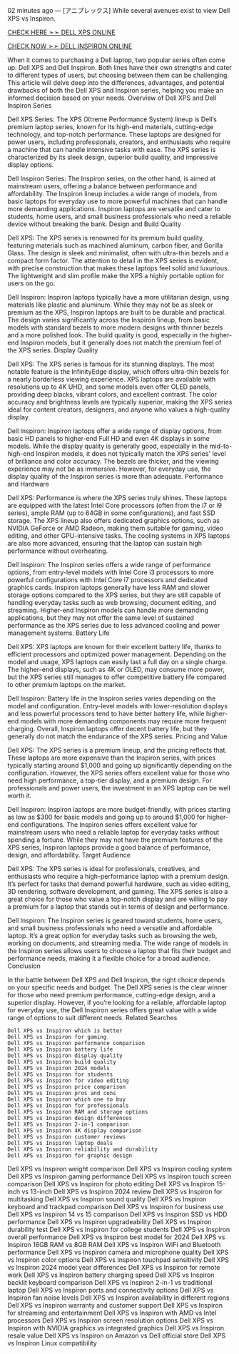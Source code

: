 02 minutes ago — [アニプレックス] While several avenues exist to view Dell XPS vs Inspiron.

[CHECK HERE ➣➣ DELL XPS ONLINE](https://amzn.to/4fFoklF)

[CHECK NOW ➣➣ DELL INSPIRON ONLINE](https://amzn.to/3SFEi5K)

When it comes to purchasing a Dell laptop, two popular series often come up: Dell XPS and Dell Inspiron. Both lines have their own strengths and cater to different types of users, but choosing between them can be challenging. This article will delve deep into the differences, advantages, and potential drawbacks of both the Dell XPS and Inspiron series, helping you make an informed decision based on your needs.
Overview of Dell XPS and Dell Inspiron Series

Dell XPS Series: The XPS (Xtreme Performance System) lineup is Dell’s premium laptop series, known for its high-end materials, cutting-edge technology, and top-notch performance. These laptops are designed for power users, including professionals, creators, and enthusiasts who require a machine that can handle intensive tasks with ease. The XPS series is characterized by its sleek design, superior build quality, and impressive display options.

Dell Inspiron Series: The Inspiron series, on the other hand, is aimed at mainstream users, offering a balance between performance and affordability. The Inspiron lineup includes a wide range of models, from basic laptops for everyday use to more powerful machines that can handle more demanding applications. Inspiron laptops are versatile and cater to students, home users, and small business professionals who need a reliable device without breaking the bank.
Design and Build Quality

Dell XPS: The XPS series is renowned for its premium build quality, featuring materials such as machined aluminum, carbon fiber, and Gorilla Glass. The design is sleek and minimalist, often with ultra-thin bezels and a compact form factor. The attention to detail in the XPS series is evident, with precise construction that makes these laptops feel solid and luxurious. The lightweight and slim profile make the XPS a highly portable option for users on the go.

Dell Inspiron: Inspiron laptops typically have a more utilitarian design, using materials like plastic and aluminum. While they may not be as sleek or premium as the XPS, Inspiron laptops are built to be durable and practical. The design varies significantly across the Inspiron lineup, from basic models with standard bezels to more modern designs with thinner bezels and a more polished look. The build quality is good, especially in the higher-end Inspiron models, but it generally does not match the premium feel of the XPS series.
Display Quality

Dell XPS: The XPS series is famous for its stunning displays. The most notable feature is the InfinityEdge display, which offers ultra-thin bezels for a nearly borderless viewing experience. XPS laptops are available with resolutions up to 4K UHD, and some models even offer OLED panels, providing deep blacks, vibrant colors, and excellent contrast. The color accuracy and brightness levels are typically superior, making the XPS series ideal for content creators, designers, and anyone who values a high-quality display.

Dell Inspiron: Inspiron laptops offer a wide range of display options, from basic HD panels to higher-end Full HD and even 4K displays in some models. While the display quality is generally good, especially in the mid-to-high-end Inspiron models, it does not typically match the XPS series' level of brilliance and color accuracy. The bezels are thicker, and the viewing experience may not be as immersive. However, for everyday use, the display quality of the Inspiron series is more than adequate.
Performance and Hardware

Dell XPS: Performance is where the XPS series truly shines. These laptops are equipped with the latest Intel Core processors (often from the i7 or i9 series), ample RAM (up to 64GB in some configurations), and fast SSD storage. The XPS lineup also offers dedicated graphics options, such as NVIDIA GeForce or AMD Radeon, making them suitable for gaming, video editing, and other GPU-intensive tasks. The cooling systems in XPS laptops are also more advanced, ensuring that the laptop can sustain high performance without overheating.

Dell Inspiron: The Inspiron series offers a wide range of performance options, from entry-level models with Intel Core i3 processors to more powerful configurations with Intel Core i7 processors and dedicated graphics cards. Inspiron laptops generally have less RAM and slower storage options compared to the XPS series, but they are still capable of handling everyday tasks such as web browsing, document editing, and streaming. Higher-end Inspiron models can handle more demanding applications, but they may not offer the same level of sustained performance as the XPS series due to less advanced cooling and power management systems.
Battery Life

Dell XPS: XPS laptops are known for their excellent battery life, thanks to efficient processors and optimized power management. Depending on the model and usage, XPS laptops can easily last a full day on a single charge. The higher-end displays, such as 4K or OLED, may consume more power, but the XPS series still manages to offer competitive battery life compared to other premium laptops on the market.

Dell Inspiron: Battery life in the Inspiron series varies depending on the model and configuration. Entry-level models with lower-resolution displays and less powerful processors tend to have better battery life, while higher-end models with more demanding components may require more frequent charging. Overall, Inspiron laptops offer decent battery life, but they generally do not match the endurance of the XPS series.
Pricing and Value

Dell XPS: The XPS series is a premium lineup, and the pricing reflects that. These laptops are more expensive than the Inspiron series, with prices typically starting around $1,000 and going up significantly depending on the configuration. However, the XPS series offers excellent value for those who need high performance, a top-tier display, and a premium design. For professionals and power users, the investment in an XPS laptop can be well worth it.

Dell Inspiron: Inspiron laptops are more budget-friendly, with prices starting as low as $300 for basic models and going up to around $1,000 for higher-end configurations. The Inspiron series offers excellent value for mainstream users who need a reliable laptop for everyday tasks without spending a fortune. While they may not have the premium features of the XPS series, Inspiron laptops provide a good balance of performance, design, and affordability.
Target Audience

Dell XPS: The XPS series is ideal for professionals, creatives, and enthusiasts who require a high-performance laptop with a premium design. It’s perfect for tasks that demand powerful hardware, such as video editing, 3D rendering, software development, and gaming. The XPS series is also a great choice for those who value a top-notch display and are willing to pay a premium for a laptop that stands out in terms of design and performance.

Dell Inspiron: The Inspiron series is geared toward students, home users, and small business professionals who need a versatile and affordable laptop. It’s a great option for everyday tasks such as browsing the web, working on documents, and streaming media. The wide range of models in the Inspiron series allows users to choose a laptop that fits their budget and performance needs, making it a flexible choice for a broad audience.
Conclusion

In the battle between Dell XPS and Dell Inspiron, the right choice depends on your specific needs and budget. The Dell XPS series is the clear winner for those who need premium performance, cutting-edge design, and a superior display. However, if you’re looking for a reliable, affordable laptop for everyday use, the Dell Inspiron series offers great value with a wide range of options to suit different needs.
Related Searches

    Dell XPS vs Inspiron which is better
    Dell XPS vs Inspiron for gaming
    Dell XPS vs Inspiron performance comparison
    Dell XPS vs Inspiron battery life
    Dell XPS vs Inspiron display quality
    Dell XPS vs Inspiron build quality
    Dell XPS vs Inspiron 2024 models
    Dell XPS vs Inspiron for students
    Dell XPS vs Inspiron for video editing
    Dell XPS vs Inspiron price comparison
    Dell XPS vs Inspiron pros and cons
    Dell XPS vs Inspiron which one to buy
    Dell XPS vs Inspiron for professionals
    Dell XPS vs Inspiron RAM and storage options
    Dell XPS vs Inspiron design differences
    Dell XPS vs Inspiron 2-in-1 comparison
    Dell XPS vs Inspiron 4K display comparison
    Dell XPS vs Inspiron customer reviews
    Dell XPS vs Inspiron laptop deals
    Dell XPS vs Inspiron reliability and durability
    Dell XPS vs Inspiron for graphic design
Dell XPS vs Inspiron weight comparison
Dell XPS vs Inspiron cooling system
Dell XPS vs Inspiron gaming performance
Dell XPS vs Inspiron touch screen comparison
Dell XPS vs Inspiron for photo editing
Dell XPS vs Inspiron 15-inch vs 13-inch
Dell XPS vs Inspiron 2024 review
Dell XPS vs Inspiron for multitasking
Dell XPS vs Inspiron sound quality
Dell XPS vs Inspiron keyboard and trackpad comparison
Dell XPS vs Inspiron for business use
Dell XPS vs Inspiron 14 vs 15 comparison
Dell XPS vs Inspiron SSD vs HDD performance
Dell XPS vs Inspiron upgradeability
Dell XPS vs Inspiron durability test
Dell XPS vs Inspiron for college students
Dell XPS vs Inspiron overall performance
Dell XPS vs Inspiron best model for 2024
Dell XPS vs Inspiron 16GB RAM vs 8GB RAM
Dell XPS vs Inspiron WiFi and Bluetooth performance
Dell XPS vs Inspiron camera and microphone quality
Dell XPS vs Inspiron color options
Dell XPS vs Inspiron touchpad sensitivity
Dell XPS vs Inspiron 2024 model year differences
Dell XPS vs Inspiron for remote work
Dell XPS vs Inspiron battery charging speed
Dell XPS vs Inspiron backlit keyboard comparison
Dell XPS vs Inspiron 2-in-1 vs traditional laptop
Dell XPS vs Inspiron ports and connectivity options
Dell XPS vs Inspiron fan noise levels
Dell XPS vs Inspiron availability in different regions
Dell XPS vs Inspiron warranty and customer support
Dell XPS vs Inspiron for streaming and entertainment
Dell XPS vs Inspiron with AMD vs Intel processors
Dell XPS vs Inspiron screen resolution options
Dell XPS vs Inspiron with NVIDIA graphics vs integrated graphics
Dell XPS vs Inspiron resale value
Dell XPS vs Inspiron on Amazon vs Dell official store
Dell XPS vs Inspiron Linux compatibility
